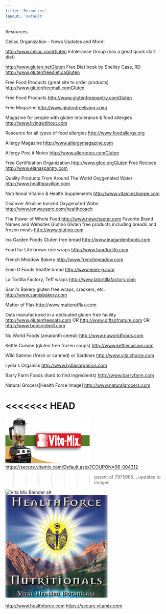 ```yaml
---
title: 'Resources'
layout: 'default'
---
```

Resources

Celiac Organization - News Updates and More!

http://www.celiac.comGluten
Intolerance Group
(has a great quick start diet)

http://www.gluten.netGluten
Free Diet book
by Shelley Case, RD
http://www.glutenfreediet.caGluten

Free Food Products
(great site to order products)
http://www.glutenfreemall.comGluten

Free Food Products
http://www.glutenfreepantry.comGluten

Free Magazine
http://www.glutenfreeliving.com/

Magazine for people with gluten
intolerance & food allergies
http://www.livingwithout.com

Resource for all types of food allergies
http://www.foodallergy.org

Allergy Magazine
http://www.allergymagazine.com

Allergy Post it Notes
http://www.allernotes.comGluten

Free Certification Organization
http://www.gfco.orgGluten
Free Recipes
http://www.elanaspantry.com

Quality Products From Around The World
Oxygenated Water
http://www.healthpavilion.com

Nutritional Vitamin & Health Supplements
http://www.vitaminshoppe.com

Discover Alkaline Ionized
Oxygenated Water
http://www.ionwayspro.com/healthcoach

The Power of Whole Food
http://www.newchapter.com
Favorite Brand Names and Websites
Glutino
Gluten free products
including breads and frozen meals
http://www.glutino.com

Ina Garden Foods Gluten free bread
http://www.inagardenfoods.com

Food for Life brown rice wraps
http://www.foodforlife.com

French Meadow Bakery
http://www.frenchmeadow.com

Ener-G Foods Seattle bread
http://www.ener-g.com

La Tortilla Factory, Teff wraps
http://www.latortillafactory.com

Sami's Bakery gluten free
wraps, crackers, etc.
http://www.samisbakery.com

Matter of Flax
http://www.matterofflax.com

Oats manufactured in a dedicated
gluten free facility
http://www.glutenfreeoats.com OR
http://www.giftsofnature.com OR
http://www.bobsredmill.com

Nu World Foods (amaranth cereal)
http://www.nuworldfoods.com

Kettle Cuisine (gluten free frozen soups)
http://www.kettlecuisine.com

Wild Salmon (fresh or canned)
or Sardines
http://www.vitalchoice.com

Lydia's Organics
http://www.lydiasorganics.com

Barry Farm Foods
(hard to find ingredients)
http://www.barryfarm.com

Natural Grocers[Health Force Image]
http://www.naturalgrocers.com

<<<<<<< HEAD
=======
![Vita Mix Blender Image](/images/blender-img.jpg "VitaMix") <https://secure.vitamix.com/Default.aspx?COUPON=06-004312>
>>>>>>> parent of 7975965... updates to images




![Vita Mix Blender alt](/images/blender_img.jpg "Blender")  
![Health Force alt](/images/health-force.jpg "HealthForce") 

<http://www.healthforce.com>        <https://secure.vitamix.com>

                                

                    
                                      
           














 





